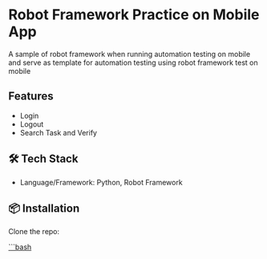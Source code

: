# Robot Framework Practice on Mobile App

A sample of robot framework when running automation testing on mobile and serve as template for automation testing using robot framework test on mobile

## Features

- Login
- Logout
- Search Task and Verify

## 🛠️ Tech Stack

- Language/Framework: Python, Robot Framework

## 📦 Installation

Clone the repo:

[```bash](https://github.com/nguyenvancuong1209/Practice-RPA.git)



